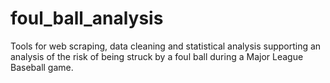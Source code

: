 # foul_ball_analysis
Tools for web scraping, data cleaning and statistical analysis supporting an analysis of the risk of being struck by a foul ball during a Major League Baseball game.
